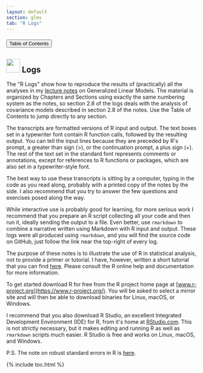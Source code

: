 ```yaml
---
layout: default
section: glms
tab: "R Logs"
---
```


<button type="button" class="btn btn-default pull-right" data-toggle="collapse"
data-target="#toc" style="margin-top:1ex">Table of Contents</button>

<h2><img src="http://www.r-project.org/Rlogo.jpg" style="width:36px" class="icon"/>  Logs</h2>

The "R Logs" show how to reproduce the results of (practically) all the analyses in
my [lecture notes](/glms/notes) on Generalized Linear Models.
The material is organized by Chapters and Sections using exactly the same numbering system 
as the notes, so section 2.8 of the logs deals with the analysis of covariance models 
described in section 2.8 of the notes. Use the Table of Contents to jump directly to
any section.

The transcripts are formatted versions of R input and output.
The text boxes set in a typewriter font contain R function calls, followed by the resulting output. 
You can tell the input lines because they are preceded by R's prompt, a greater than sign (&gt;),
or the continuation prompt, a plus sign (+).
The rest of the text set in the standard font represents comments or annotations, except for 
references to R functions or packages, which are also set in a typewriter-style font. 

The best way to use these transcripts is sitting by a computer, typing in the code as you
read along, probably with a printed copy of the notes by the side. I also recommend that 
you try to answer the few questions and exercises posed along the way.

While interactive use is probably good for learning, for more serious work I recommend that 
you prepare an R script collecting all your code and then run it, ideally sending the
output to a file. 
Even better, use `rmarkdown` to combine a narrative written using Markdown with R input 
and output. These logs were all produced using `rmarkdown`, and you will find the source
code on GitHub, just follow the link near the top-right of every log.

The purpose of these notes is to illustrate the use of R in statistical analysis, 
not to provide a primer or tutorial. I have, however, written a short tutorial 
that you can find [here](/r). Please consult the R online help and documentation for more 
information.

To get started download R for free from the R project home page at 
[www.r-project.org](https://www.r-project.org/). You will be asked to
select a mirror site and will then be able to download binaries for Linux,
macOS, or Windows.

I recommend that you also download R Studio, an excellent Integrated Development Environment
(IDE) for R, from it's home at <a href="http://RStudio.com">RStudio.com</a>. This is
not strictly necessary, but it makes editing and running R as well as `rmarkdown` scripts
much easier.  R Studio is free and works on Linux, macOS, and Windows. 

P.S. The note on robust standard errors in R is [here](robust).

{% include toc.html %}
